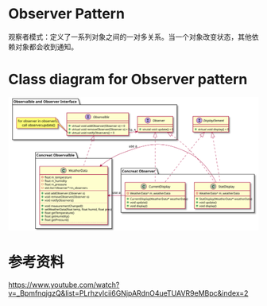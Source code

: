 # Observer Pattern
观察者模式：定义了一系列对象之间的一对多关系。当一个对象改变状态，其他依赖对象都会收到通知。

# Class diagram for Observer pattern
![Alt text](./uml/Observer%20Pattern.svg)

# 参考资料
https://www.youtube.com/watch?v=_BpmfnqjgzQ&list=PLrhzvIcii6GNjpARdnO4ueTUAVR9eMBpc&index=2


